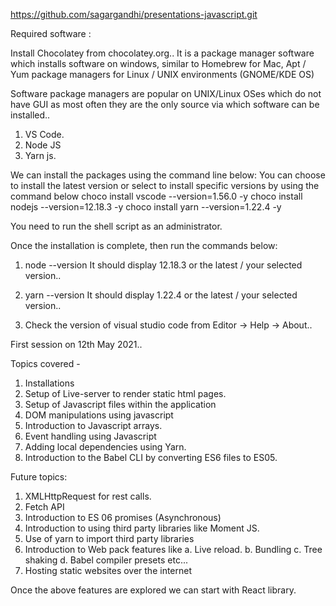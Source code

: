 
https://github.com/sagargandhi/presentations-javascript.git

Required software :

Install Chocolatey from chocolatey.org..
It is a package manager software which installs software on windows, similar to 
Homebrew for Mac, Apt / Yum package managers for Linux / UNIX environments (GNOME/KDE OS)

Software package managers are popular on UNIX/Linux OSes which do not have GUI as most often they are the only source via which software can be installed..

1. VS Code.
2. Node JS
3. Yarn js.


We can install the packages using the command line below:
You can choose to install the latest version or select to install specific versions by using the command below
choco install vscode --version=1.56.0 -y
choco install nodejs --version=12.18.3 -y
choco install yarn --version=1.22.4 -y

You need to run the shell script as an administrator.

Once the installation is complete, then run the commands below:
1. node --version
It should display 12.18.3 or the latest / your selected version..

2. yarn --version
It should display 1.22.4 or the latest / your selected version..

3. Check the version of visual studio code from Editor -> Help -> About..

First session on 12th May 2021..

Topics covered  -

1. Installations
2. Setup of Live-server to render static html pages.
3. Setup of Javascript files within the application
4. DOM manipulations using javascript
5. Introduction to Javascript arrays.
6. Event handling using Javascript
7. Adding local dependencies using Yarn.
8. Introduction to the Babel CLI by converting ES6 files to ES05.


Future topics:

1. XMLHttpRequest for rest calls.
2. Fetch API
3. Introduction to ES 06 promises (Asynchronous)
4. Introduction to using third party libraries like Moment JS.
5. Use of yarn to import third party libraries
6. Introduction to Web pack features like
    a. Live reload.
    b. Bundling
    c. Tree shaking
    d. Babel compiler presets etc...
5. Hosting static websites over the internet

Once the above features are explored we can start with React library.